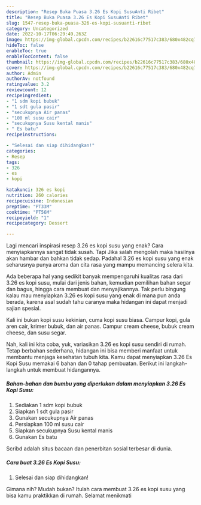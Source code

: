```yaml
---
description: "Resep Buka Puasa 3.26 Es Kopi SusuAnti Ribet"
title: "Resep Buka Puasa 3.26 Es Kopi SusuAnti Ribet"
slug: 1547-resep-buka-puasa-326-es-kopi-susuanti-ribet
category: Uncategorized
date: 2022-10-17T06:29:49.263Z
image: https://img-global.cpcdn.com/recipes/b22616c77517c383/680x482cq70/326-es-kopi-susu-foto-resep-utama.jpg
hideToc: false
enableToc: true
enableTocContent: false
thumbnail: https://img-global.cpcdn.com/recipes/b22616c77517c383/680x482cq70/326-es-kopi-susu-foto-resep-utama.jpg
cover: https://img-global.cpcdn.com/recipes/b22616c77517c383/680x482cq70/326-es-kopi-susu-foto-resep-utama.jpg
author: Admin
authorAv: notfound
ratingvalue: 3.2
reviewcount: 12
recipeingredient:
- "1 sdm kopi bubuk"
- "1 sdt gula pasir"
- "secukupnya Air panas"
- "100 ml susu cair"
- "secukupnya Susu kental manis"
- " Es batu"
recipeinstructions:

- "Selesai dan siap dihidangkan!"
categories:
- Resep
tags:
- 326
- es
- kopi

katakunci: 326 es kopi 
nutrition: 260 calories
recipecuisine: Indonesian
preptime: "PT33M"
cooktime: "PT56M"
recipeyield: "1"
recipecategory: Dessert

---
```



Lagi mencari inspirasi resep 3.26 es kopi susu yang enak? Cara menyiapkannya sangat tidak susah. Tapi Jika salah mengolah maka hasilnya akan hambar dan bahkan tidak sedap. Padahal 3.26 es kopi susu yang enak seharusnya punya aroma dan cita rasa yang mampu memancing selera kita.


Ada beberapa hal yang sedikit banyak mempengaruhi kualitas rasa dari 3.26 es kopi susu, mulai dari jenis bahan, kemudian pemilihan bahan segar dan bagus, hingga cara membuat dan menyajikannya. Tak perlu bingung kalau mau menyiapkan 3.26 es kopi susu yang enak di mana pun anda berada, karena asal sudah tahu caranya maka hidangan ini dapat menjadi sajian spesial.

Kali ini bukan kopi susu kekinian, cuma kopi susu biasa. Campur kopi, gula aren cair, krimer bubuk, dan air panas. Campur cream cheese, bubuk cream cheese, dan susu segar.


Nah, kali ini kita coba, yuk, variasikan 3.26 es kopi susu sendiri di rumah. Tetap berbahan sederhana, hidangan ini bisa memberi manfaat untuk membantu menjaga kesehatan tubuh kita. Kamu dapat menyiapkan 3.26 Es Kopi Susu memakai 6 bahan dan 0 tahap pembuatan. Berikut ini langkah-langkah untuk membuat hidangannya.

<!--inarticleads1-->

##### Bahan-bahan dan bumbu yang diperlukan dalam menyiapkan 3.26 Es Kopi Susu:

1. Sediakan 1 sdm kopi bubuk
1. Siapkan 1 sdt gula pasir
1. Gunakan secukupnya Air panas
1. Persiapkan 100 ml susu cair
1. Siapkan secukupnya Susu kental manis
1. Gunakan  Es batu


Scribd adalah situs bacaan dan penerbitan sosial terbesar di dunia. 

<!--inarticleads2-->

##### Cara buat 3.26 Es Kopi Susu:


1. Selesai dan siap dihidangkan!



Gimana nih? Mudah bukan? Itulah cara membuat 3.26 es kopi susu yang bisa kamu praktikkan di rumah. Selamat menikmati
